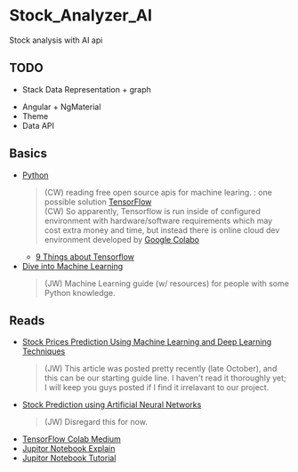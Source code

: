 # Stock_Analyzer_AI
Stock analysis with AI api

## TODO
* Stack Data Representation + graph
- Angular + NgMaterial
- Theme 
- Data API

## Basics
* [Python]()
  >(CW) reading free open source apis for machine learing. : one possible solution [TensorFlow](https://www.tensorflow.org/)  
  >(CW) So apparently, Tensorflow is run inside of configured environment with hardware/software requirements which may cost extra money and time, but instead there is online cloud dev environment developed by [Google Colabo](https://colab.research.google.com/notebooks/welcome.ipynb)
   * [9 Things about Tensorflow](https://hackernoon.com/9-things-you-should-know-about-tensorflow-9cf0a05e4995)
* [Dive into Machine Learning](https://github.com/hangtwenty/dive-into-machine-learning#readme)  
  >(JW) Machine Learning guide (w/ resources) for people with some Python knowledge.  


## Reads
* [Stock Prices Prediction Using Machine Learning and Deep Learning Techniques](https://www.analyticsvidhya.com/blog/2018/10/predicting-stock-price-machine-learningnd-deep-learning-techniques-python/)
  >(JW) This article was posted pretty recently (late October), and this can be our starting guide line. I haven't read it thoroughly yet; I will keep you guys posted if I find it irrelavant to our project.  
* [Stock Prediction using Artificial Neural Networks](https://pdfs.semanticscholar.org/4e59/7dfd9907e328c355a1c965fa6df51b07a932.pdf)  
  >(JW) Disregard this for now.  
- [TensorFlow Colab Medium](https://medium.com/tensorflow/colab-an-easy-way-to-learn-and-use-tensorflow-d74d1686e309)
- [Jupitor Notebook Explain](https://jupyter-notebook-beginner-guide.readthedocs.io/en/latest/what_is_jupyter.html)
- [Jupitor Notebook Tutorial](https://www.dataquest.io/blog/jupyter-notebook-tutorial/)
